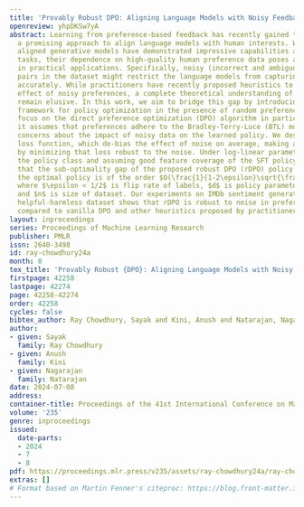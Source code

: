 ```yaml
---
title: 'Provably Robust DPO: Aligning Language Models with Noisy Feedback'
openreview: yhpDKSw7yA
abstract: Learning from preference-based feedback has recently gained traction as
  a promising approach to align language models with human interests. While these
  aligned generative models have demonstrated impressive capabilities across various
  tasks, their dependence on high-quality human preference data poses a bottleneck
  in practical applications. Specifically, noisy (incorrect and ambiguous) preference
  pairs in the dataset might restrict the language models from capturing human intent
  accurately. While practitioners have recently proposed heuristics to mitigate the
  effect of noisy preferences, a complete theoretical understanding of their workings
  remain elusive. In this work, we aim to bridge this gap by introducing a general
  framework for policy optimization in the presence of random preference flips. We
  focus on the direct preference optimization (DPO) algorithm in particular since
  it assumes that preferences adhere to the Bradley-Terry-Luce (BTL) model, raising
  concerns about the impact of noisy data on the learned policy. We design a novel
  loss function, which de-bias the effect of noise on average, making a policy trained
  by minimizing that loss robust to the noise. Under log-linear parameterization of
  the policy class and assuming good feature coverage of the SFT policy, we prove
  that the sub-optimality gap of the proposed robust DPO (rDPO) policy compared to
  the optimal policy is of the order $O(\frac{1}{1-2\epsilon}\sqrt{\frac{d}{n}})$,
  where $\epsilon < 1/2$ is flip rate of labels, $d$ is policy parameter dimension
  and $n$ is size of dataset. Our experiments on IMDb sentiment generation and Anthropic’s
  helpful-harmless dataset shows that rDPO is robust to noise in preference labels
  compared to vanilla DPO and other heuristics proposed by practitioners.
layout: inproceedings
series: Proceedings of Machine Learning Research
publisher: PMLR
issn: 2640-3498
id: ray-chowdhury24a
month: 0
tex_title: 'Provably Robust {DPO}: Aligning Language Models with Noisy Feedback'
firstpage: 42258
lastpage: 42274
page: 42258-42274
order: 42258
cycles: false
bibtex_author: Ray Chowdhury, Sayak and Kini, Anush and Natarajan, Nagarajan
author:
- given: Sayak
  family: Ray Chowdhury
- given: Anush
  family: Kini
- given: Nagarajan
  family: Natarajan
date: 2024-07-08
address:
container-title: Proceedings of the 41st International Conference on Machine Learning
volume: '235'
genre: inproceedings
issued:
  date-parts:
  - 2024
  - 7
  - 8
pdf: https://proceedings.mlr.press/v235/assets/ray-chowdhury24a/ray-chowdhury24a.pdf
extras: []
# Format based on Martin Fenner's citeproc: https://blog.front-matter.io/posts/citeproc-yaml-for-bibliographies/
---
```

